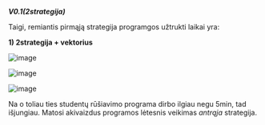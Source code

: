 ***V0.1(2strategija)***

Taigi, remiantis pirmąją strategija programgos užtrukti laikai yra:

**1) 2strategija + vektorius**

![image](https://user-images.githubusercontent.com/91281608/142689056-2e069be0-9e42-48da-a51c-d7af72650036.png)

![image](https://user-images.githubusercontent.com/91281608/142689129-c786bdb0-466d-4287-987e-5256845e5ae1.png)

![image](https://user-images.githubusercontent.com/91281608/142689212-4f537067-89d7-48a6-9d7f-5fde244b5f3b.png)

Na o toliau ties studentų rūšiavimo programa dirbo ilgiau negu 5min, tad išjungiau. Matosi akivaizdus programos lėtesnis veikimas *antrąja* strategija.

